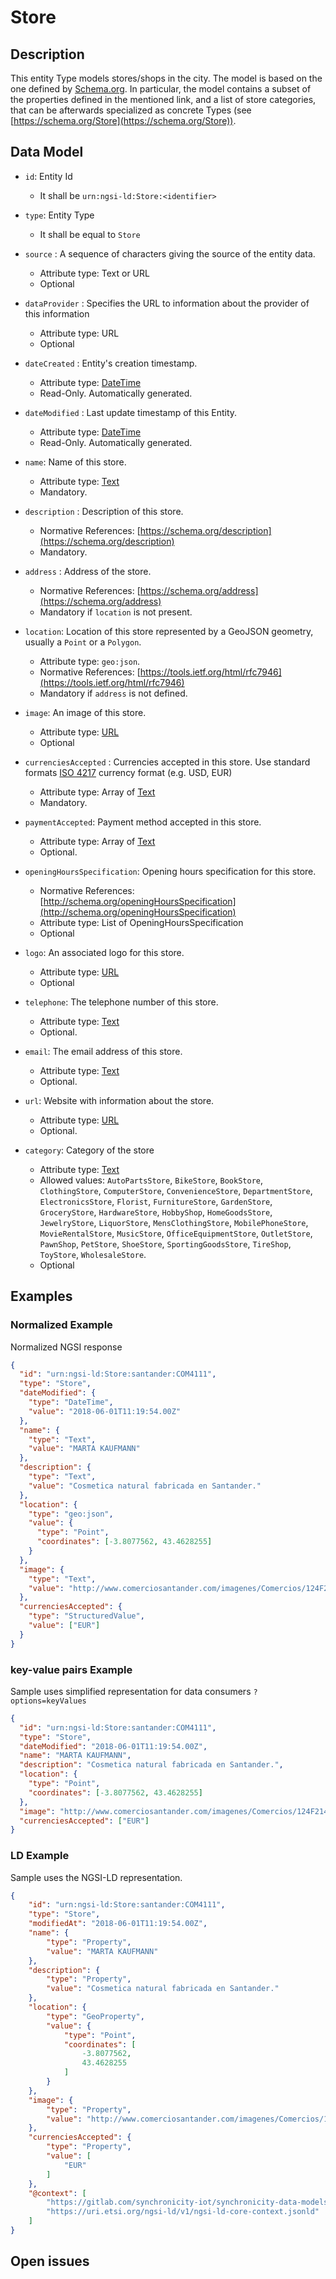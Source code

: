 # Store

## Description

This entity Type models stores/shops in the city. The model is based on the one defined by [Schema.org](https://schema.org/Store). In particular, the model contains a subset of the properties defined in the mentioned link, and a list of store categories, that can be afterwards specialized as concrete Types (see [https://schema.org/Store](https://schema.org/Store)). 

## Data Model

+ `id`: Entity Id
  + It shall be `urn:ngsi-ld:Store:<identifier>`

+ `type`: Entity Type
  + It shall be equal to `Store`

+ `source` : A sequence of characters giving the source of the entity data.
  + Attribute type: Text or URL
  + Optional

+ `dataProvider` : Specifies the URL to information about the provider of this
  information
  + Attribute type: URL
  + Optional

+ `dateCreated` : Entity's creation timestamp.
  + Attribute type: [DateTime](https://schema.org/DateTime)
  + Read-Only. Automatically generated.

+ `dateModified` : Last update timestamp of this Entity.
  + Attribute type: [DateTime](https://schema.org/DateTime)
  + Read-Only. Automatically generated.  

+ `name`: Name of this store.
  + Attribute type: [Text](https://schema.org/Text)
  + Mandatory.  

+ `description` : Description of this store.
  + Normative References: [https://schema.org/description](https://schema.org/description)
  + Mandatory.

+ `address` : Address of the store.
  + Normative References: [https://schema.org/address](https://schema.org/address)
  + Mandatory if `location` is not present.

+ `location`: Location of this store represented by a GeoJSON geometry,
    usually a `Point` or a `Polygon`.
  + Attribute type: `geo:json`.
  + Normative References: [https://tools.ietf.org/html/rfc7946](https://tools.ietf.org/html/rfc7946)
  + Mandatory if `address` is not defined.  

+ `image`: An image of this store.
  + Attribute type: [URL](https://schema.org/URL)
  + Optional  

+ `currenciesAccepted` : Currencies accepted in this store. Use standard formats  [ISO 4217](https://es.wikipedia.org/wiki/ISO_4217) currency format (e.g. USD, EUR)
  + Attribute type: Array of [Text](https://schema.org/Text)
  + Mandatory.

+ `paymentAccepted`: Payment method accepted in this store.
  + Attribute type: Array of [Text](https://schema.org/Text)
  + Optional.  

+ `openingHoursSpecification`:  Opening hours specification for this store.
  + Normative References: [http://schema.org/openingHoursSpecification](http://schema.org/openingHoursSpecification)
  + Attribute type: List of OpeningHoursSpecification
  + Optional

+ `logo`: An associated logo for this store.
  + Attribute type: [URL](https://schema.org/URL)
  + Optional

+ `telephone`: The telephone number of this store.
  + Attribute type: [Text](https://schema.org/Text)
  + Optional.

+ `email`: The email address of this store.
  + Attribute type: [Text](https://schema.org/Text)
  + Optional.

+ `url`: Website with information about the store.
  + Attribute type: [URL](https://schema.org/URL)
  + Optional.  

+ `category`: Category of the store  
  + Attribute type: [Text](https://schema.org/Text)
  + Allowed values: `AutoPartsStore`, `BikeStore`, `BookStore`, `ClothingStore`, `ComputerStore`, `ConvenienceStore`, `DepartmentStore`, `ElectronicsStore`, `Florist`, `FurnitureStore`, `GardenStore`, `GroceryStore`, `HardwareStore`, `HobbyShop`, `HomeGoodsStore`, `JewelryStore`, `LiquorStore`, `MensClothingStore`, `MobilePhoneStore`, `MovieRentalStore`, `MusicStore`, `OfficeEquipmentStore`, `OutletStore`, `PawnShop`, `PetStore`, `ShoeStore`, `SportingGoodsStore`, `TireShop`, `ToyStore`, `WholesaleStore`.
  + Optional

## Examples

### Normalized Example

Normalized NGSI response 

```json
{
  "id": "urn:ngsi-ld:Store:santander:COM4111",
  "type": "Store",
  "dateModified": {
    "type": "DateTime",
    "value": "2018-06-01T11:19:54.00Z"
  },
  "name": {
    "type": "Text",
    "value": "MARTA KAUFMANN"
  },
  "description": {
    "type": "Text",
    "value": "Cosmetica natural fabricada en Santander."
  },
  "location": {
    "type": "geo:json",
    "value": {
      "type": "Point",
      "coordinates": [-3.8077562, 43.4628255]
    }
  },  
  "image": {
    "type": "Text",
    "value": "http://www.comerciosantander.com/imagenes/Comercios/124F214A-CE55-5A33-A77D-679C0F848FFC.jpg/resize/50/100/"
  },
  "currenciesAccepted": {
    "type": "StructuredValue",
    "value": ["EUR"]
  }
}
```
### key-value pairs Example

Sample uses simplified representation for data consumers `?options=keyValues`

```json
{
  "id": "urn:ngsi-ld:Store:santander:COM4111",
  "type": "Store",
  "dateModified": "2018-06-01T11:19:54.00Z",
  "name": "MARTA KAUFMANN",
  "description": "Cosmetica natural fabricada en Santander.",
  "location": {
    "type": "Point",
    "coordinates": [-3.8077562, 43.4628255]
  },
  "image": "http://www.comerciosantander.com/imagenes/Comercios/124F214A-CE55-5A33-A77D-679C0F848FFC.jpg/resize/50/100/",
  "currenciesAccepted": ["EUR"]
}
```

### LD Example

Sample uses the NGSI-LD representation. 


```json
{
    "id": "urn:ngsi-ld:Store:santander:COM4111",
    "type": "Store",
    "modifiedAt": "2018-06-01T11:19:54.00Z",
    "name": {
        "type": "Property",
        "value": "MARTA KAUFMANN"
    },
    "description": {
        "type": "Property",
        "value": "Cosmetica natural fabricada en Santander."
    },
    "location": {
        "type": "GeoProperty",
        "value": {
            "type": "Point",
            "coordinates": [
                -3.8077562,
                43.4628255
            ]
        }
    },
    "image": {
        "type": "Property",
        "value": "http://www.comerciosantander.com/imagenes/Comercios/124F214A-CE55-5A33-A77D-679C0F848FFC.jpg/resize/50/100/"
    },
    "currenciesAccepted": {
        "type": "Property",
        "value": [
            "EUR"
        ]
    },
    "@context": [
        "https://gitlab.com/synchronicity-iot/synchronicity-data-models/raw/master/synchronicity-data-models-context.jsonld",
        "https://uri.etsi.org/ngsi-ld/v1/ngsi-ld-core-context.jsonld"
    ]
}
```

## Open issues